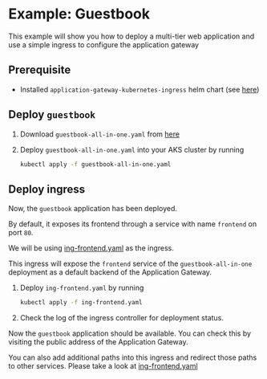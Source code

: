 # Example: Guestbook

This example will show you how to deploy a multi-tier web application and use a
simple ingress to configure the application gateway

## Prerequisite

- Installed `application-gateway-kubernetes-ingress` helm chart (see [here](install))

## Deploy `guestbook`

1. Download `guestbook-all-in-one.yaml` from [here](https://github.com/kubernetes/examples/blob/master/guestbook/all-in-one/guestbook-all-in-one.yaml)
2. Deploy `guestbook-all-in-one.yaml` into your AKS cluster by running

    ```bash
    kubectl apply -f guestbook-all-in-one.yaml
    ```

## Deploy ingress

Now, the `guestbook` application has been deployed.

By default, it exposes its frontend through a service with name `frontend` on port `80`.

We will be using [ing-frontend.yaml](example/guestbook/ing-guestbook.yaml) as the ingress.

This ingress will expose the `frontend` service of the `guestbook-all-in-one` deployment
as a default backend of the Application Gateway.

1. Deploy `ing-frontend.yaml` by running

    ```bash
    kubectl apply -f ing-frontend.yaml
    ```

2. Check the log of the ingress controller for deployment status.

Now the `guestbook` application should be available. You can check this by visiting the
public address of the Application Gateway.

You can also add additional paths into this ingress and redirect those paths to other services.
Please take a look at [ing-frontend.yaml](example/guestbook/ing-guestbook-other.yaml)